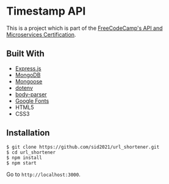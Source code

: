 # Timestamp API

This is a project which is part of the [FreeCodeCamp's API and Microservices Certification](https://www.freecodecamp.org/learn/apis-and-microservices/apis-and-microservices-projects/url-shortener-microservice).

## Built With

- [Express.js](https://expressjs.com)
- [MongoDB](https://www.mongodb.com/)
- [Mongoose](https://mongoosejs.com/)
- [dotenv](https://www.npmjs.com/package/dotenv)
- [body-parser](https://www.npmjs.com/package/body-parser)
- [Google Fonts](https://fonts.google.com)
- HTML5
- CSS3

## Installation

```
$ git clone https://github.com/sid2021/url_shortener.git
$ cd url_shortener
$ npm install
$ npm start
```

Go to `http://localhost:3000`.
